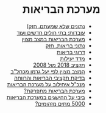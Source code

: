 <div dir="rtl" markdown="1">

# מערכת הבריאות

* [נתונים שלא שמעתם. חזק](https://youtu.be/q448Ia9PnG0))
* [עובדות: בתי חולים חדשים ועוד](https://twitter.com/TalOr314/status/1226575606537650178?s=20)
* [מערכת הבריאות במצב מצוין](https://www.maariv.co.il/amp/journalists/Article-687269?__twitter_impression=true)
* [נתוני בריאות. חזק](https://twitter.com/LiberalRiWo/status/1226403013054619649?s=20)
* [דרוגי בריאות](https://twitter.com/mcl_bgn/status/1226455192851427328?s=20)
* [מדד יעילות](https://twitter.com/LiberalRiWo/status/1226427462982209537?s=20)
* [תקציב 2018 מול 2008](https://twitter.com/nachi_z9/status/1226395286974672896?s=20)
* [המצב מצוין לפי יעל גרמן מכחל"ב](https://twitter.com/ayeletsl/status/1226523224399319041?s=20)
* [בדיקת תקציבי הבריאות והרווחה](https://www.globes.co.il/news/article.aspx?did=1001277985)
* [מנכ"ל איחילוב על מערכת הבריאות](https://twitter.com/LiberalRiWo/status/1227085977056948224?s=20)
* [מערכת הבריאות מתפרקת?](https://www.globes.co.il/news/article.aspx?did=1001317969)
* [ביבי על ההישגים במערכת הבריאות](https://youtu.be/oGVeJwyAeec?t=1218)
* [5000 מתים מזהומים?](https://twitter.com/ZivKnobler/status/1227912127610007552?s=20)


</div>
